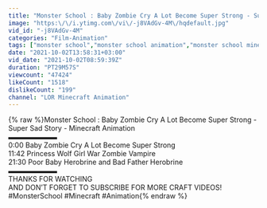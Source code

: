 ```yaml
---
title: "Monster School : Baby Zombie Cry A Lot Become Super Strong - Super Sad Story - Minecraft Animation"
image: "https:\/\/i.ytimg.com\/vi\/-j8VAdGv-4M\/hqdefault.jpg"
vid_id: "-j8VAdGv-4M"
categories: "Film-Animation"
tags: ["monster school","monster school animation","monster school minecraft"]
date: "2021-10-02T13:58:31+03:00"
vid_date: "2021-10-02T08:59:39Z"
duration: "PT29M57S"
viewcount: "47424"
likeCount: "1518"
dislikeCount: "199"
channel: "LOR Minecraft Animation"
---
```

{% raw %}Monster School : Baby Zombie Cry A Lot Become Super Strong - Super Sad Story - Minecraft Animation<br />▬▬▬▬▬▬▬<br />0:00 Baby Zombie Cry A Lot Become Super Strong<br />11:42 Princess Wolf Girl War Zombie Vampire<br />21:30 Poor Baby Herobrine and Bad Father Herobrine<br />▬▬▬▬▬▬▬<br />THANKS FOR WATCHING<br />AND DON’T FORGET TO SUBSCRIBE FOR MORE CRAFT VIDEOS!<br />#MonsterSchool #Minecraft #Animation{% endraw %}
